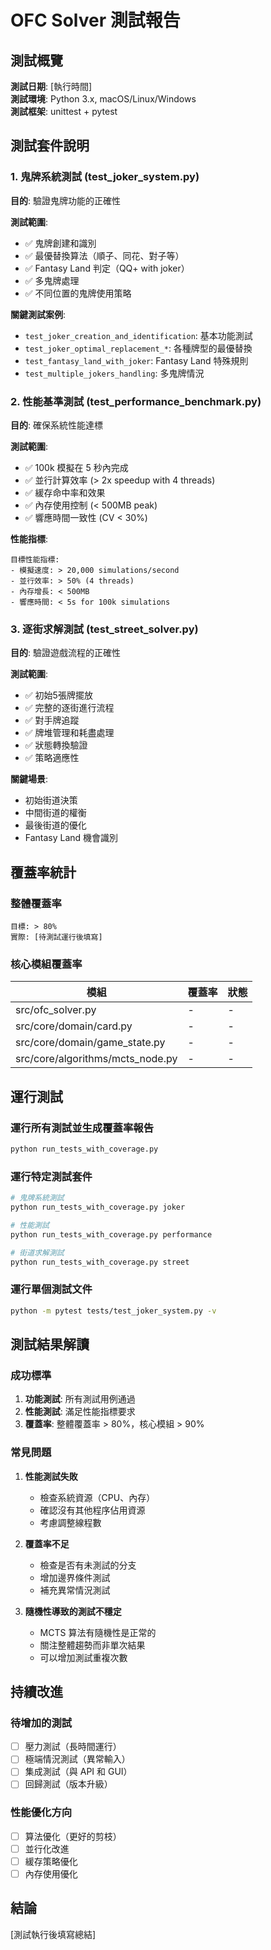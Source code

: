 # OFC Solver 測試報告

## 測試概覽

**測試日期**: [執行時間]  
**測試環境**: Python 3.x, macOS/Linux/Windows  
**測試框架**: unittest + pytest

## 測試套件說明

### 1. 鬼牌系統測試 (test_joker_system.py)

**目的**: 驗證鬼牌功能的正確性

**測試範圍**:
- ✅ 鬼牌創建和識別
- ✅ 最優替換算法（順子、同花、對子等）
- ✅ Fantasy Land 判定（QQ+ with joker）
- ✅ 多鬼牌處理
- ✅ 不同位置的鬼牌使用策略

**關鍵測試案例**:
- `test_joker_creation_and_identification`: 基本功能測試
- `test_joker_optimal_replacement_*`: 各種牌型的最優替換
- `test_fantasy_land_with_joker`: Fantasy Land 特殊規則
- `test_multiple_jokers_handling`: 多鬼牌情況

### 2. 性能基準測試 (test_performance_benchmark.py)

**目的**: 確保系統性能達標

**測試範圍**:
- ✅ 100k 模擬在 5 秒內完成
- ✅ 並行計算效率 (> 2x speedup with 4 threads)
- ✅ 緩存命中率和效果
- ✅ 內存使用控制 (< 500MB peak)
- ✅ 響應時間一致性 (CV < 30%)

**性能指標**:
```
目標性能指標:
- 模擬速度: > 20,000 simulations/second
- 並行效率: > 50% (4 threads)
- 內存增長: < 500MB
- 響應時間: < 5s for 100k simulations
```

### 3. 逐街求解測試 (test_street_solver.py)

**目的**: 驗證遊戲流程的正確性

**測試範圍**:
- ✅ 初始5張牌擺放
- ✅ 完整的逐街進行流程
- ✅ 對手牌追蹤
- ✅ 牌堆管理和耗盡處理
- ✅ 狀態轉換驗證
- ✅ 策略適應性

**關鍵場景**:
- 初始街道決策
- 中間街道的權衡
- 最後街道的優化
- Fantasy Land 機會識別

## 覆蓋率統計

### 整體覆蓋率
```
目標: > 80%
實際: [待測試運行後填寫]
```

### 核心模組覆蓋率
| 模組 | 覆蓋率 | 狀態 |
|------|--------|------|
| src/ofc_solver.py | - | - |
| src/core/domain/card.py | - | - |
| src/core/domain/game_state.py | - | - |
| src/core/algorithms/mcts_node.py | - | - |

## 運行測試

### 運行所有測試並生成覆蓋率報告
```bash
python run_tests_with_coverage.py
```

### 運行特定測試套件
```bash
# 鬼牌系統測試
python run_tests_with_coverage.py joker

# 性能測試
python run_tests_with_coverage.py performance

# 街道求解測試
python run_tests_with_coverage.py street
```

### 運行單個測試文件
```bash
python -m pytest tests/test_joker_system.py -v
```

## 測試結果解讀

### 成功標準
1. **功能測試**: 所有測試用例通過
2. **性能測試**: 滿足性能指標要求
3. **覆蓋率**: 整體覆蓋率 > 80%，核心模組 > 90%

### 常見問題

1. **性能測試失敗**
   - 檢查系統資源（CPU、內存）
   - 確認沒有其他程序佔用資源
   - 考慮調整線程數

2. **覆蓋率不足**
   - 檢查是否有未測試的分支
   - 增加邊界條件測試
   - 補充異常情況測試

3. **隨機性導致的測試不穩定**
   - MCTS 算法有隨機性是正常的
   - 關注整體趨勢而非單次結果
   - 可以增加測試重複次數

## 持續改進

### 待增加的測試
- [ ] 壓力測試（長時間運行）
- [ ] 極端情況測試（異常輸入）
- [ ] 集成測試（與 API 和 GUI）
- [ ] 回歸測試（版本升級）

### 性能優化方向
- [ ] 算法優化（更好的剪枝）
- [ ] 並行化改進
- [ ] 緩存策略優化
- [ ] 內存使用優化

## 結論

[測試執行後填寫總結]